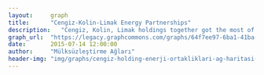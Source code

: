 ```yaml
---
layout:     graph
title:      "Cengiz-Kolin-Limak Energy Partnerships"
description:   "Cengiz, Kolin, Limak holdings together got the most of public energy tenders from the AKP government"
graph_url:  "https://legacy.graphcommons.com/graphs/64f7ee97-6ba1-41ba-ba50-0fde0b2303ed"
date:       2015-07-14 12:00:00
author:     "Mülksüzleştirme Ağları"
header-img: "img/graphs/cengiz-holding-enerji-ortakliklari-ag-haritasi-mulksuzlestirme-graphcommons.jpg"
---
```


